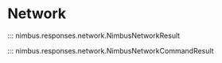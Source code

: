# Network

::: nimbus.responses.network.NimbusNetworkResult

::: nimbus.responses.network.NimbusNetworkCommandResult
